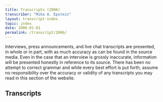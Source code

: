 ```yaml
---
title: Transcripts (2006)
transcriber: "Mika A. Epstein"
layout: transcript-index
topic: index
date: 2006-01-01
permalink: /transcript/2006/
---
```


Interviews, press announcements, and live chat transcripts are presented, in whole or in part, with as much accuracy as can be found in the source media. Even in the case that an interview is grossly inaccurate, information will be presented honestly in reference to its source. There has been no attempt to correct grammar and while every best effort is put forth, assume no responsibility over the accuracy or validity of any transcripts you may read in this section of the website.

## Transcripts
